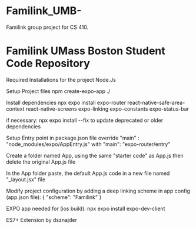 # Familink_UMB-
Familink group project for CS 410. 

# Familink UMass Boston Student Code Repository


Required Installations for the project 
Node.Js

Setup Project files
npm create-expo-app ./    

Install dependencies 
npx expo install expo-router react-native-safe-area-context react-native-screens expo-linking expo-constants expo-status-bar

if necessary:
npx expo install --fix to update deprecated or older dependencies 

Setup Entry point in package.json file 
override "main" : "node_modules/expo/AppEntry.js" with "main": "expo-router/entry"

Create a folder named App, using the same "starter code" as App.js then delete the original App.js file 

In the App folder paste, the default App.js code in a new file named "_layout.jsx" file 

Modify project configuration by adding a deep linking scheme in app config (app.json file):
{
    "scheme": "Familink"
}

EXPO app needed for (ios build):
npx expo install expo-dev-client

ES7+ Extension by dsznajder